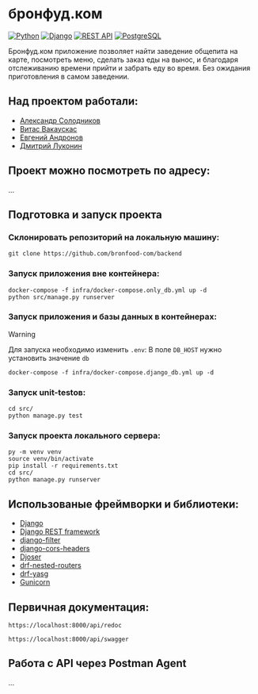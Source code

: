 # бронфуд.ком
[![Python](https://img.shields.io/badge/-Python-464646?style=flat-square&logo=Python)](https://www.python.org/)
[![Django](https://img.shields.io/badge/-Django-464646?style=flat-square&logo=Django)](https://www.djangoproject.com/)
[![REST API](https://img.shields.io/badge/-REST%20API-464646?style=flat-square&logo=REST%20API)](https://restfulapi.net/)
[![PostgreSQL](https://img.shields.io/badge/-SQLite-464646?style=flat-square&logo=PostgreSQL)](https://www.postgresql.org/)

Бронфуд.ком приложение позволяет найти заведение общепита на карте, посмотреть меню, сделать заказ еды на вынос, и благодаря отслеживанию времени прийти и забрать еду во время. Без ожидания приготовления в самом заведении.

## Над проектом работали:
- [Александр Солодников](https://github.com/Solodnikov)
- [Витас Вакаускас](https://github.com/Qerced)
- [Евгений Андронов](https://github.com/syberflea)
- [Дмитрий Луконин](https://t.me/folite999)

## Проект можно посмотреть по адресу:
...
## Подготовка и запуск проекта
### Склонировать репозиторий на локальную машину:
```
git clone https://github.com/bronfood-com/backend
```

### Запуск приложения вне контейнера:

```
docker-compose -f infra/docker-compose.only_db.yml up -d
python src/manage.py runserver
```

### Запуск приложения и базы данных в контейнерах:

> [!WARNING]
> Для запуска необходимо изменить `.env`:
> В поле `DB_HOST` нужно установить значение `db`

```
docker-compose -f infra/docker-compose.django_db.yml up -d
```

### Запуск unit-testов:

```
cd src/
python manage.py test
```

### Запуск проекта локального сервера:

```
py -m venv venv
source venv/bin/activate
pip install -r requirements.txt
cd src/
python manage.py runserver
```
## Использованые фреймворки и библиотеки:
- [Django](https://www.djangoproject.com/)
- [Django REST framework](https://www.django-rest-framework.org/)
- [django-filter](https://django-filter.readthedocs.io/en/stable/)
- [django-cors-headers](https://github.com/adamchainz/django-cors-headers)
- [Djoser](https://djoser.readthedocs.io/)
- [drf-nested-routers](https://github.com/alanjds/drf-nested-routers)
- [drf-yasg](https://drf-yasg.readthedocs.io/en/stable/)
- [Gunicorn](https://gunicorn.org/)

## Первичная документация:
```
https://localhost:8000/api/redoc

https://localhost:8000/api/swagger
```

## Работа с API через Postman Agent
...
